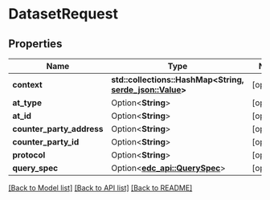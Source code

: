 # DatasetRequest

## Properties

| Name                      | Type                                                                                                                           | Notes      |
|---------------------------|--------------------------------------------------------------------------------------------------------------------------------|------------|
| **context**               | **std::collections::HashMap<String, [serde_json::Value](https://docs.rs/serde_json/latest/serde_json/value/enum.Value.html)>** | [optional] |
| **at_type**               | Option<**String**>                                                                                                             | [optional] |
| **at_id**                 | Option<**String**>                                                                                                             | [optional] |
| **counter_party_address** | Option<**String**>                                                                                                             | [optional] |
| **counter_party_id**      | Option<**String**>                                                                                                             | [optional] |
| **protocol**              | Option<**String**>                                                                                                             | [optional] |
| **query_spec**            | Option<[**edc_api::QuerySpec**](QuerySpec.md)>                                                                                 | [optional] |

[[Back to Model list]](../../crates/edc_api/README.md#documentation-for-models) [[Back to API list]](../../crates/edc_client/README.md#documentation-for-api-endpoints) [[Back to README]](../../README.md)


